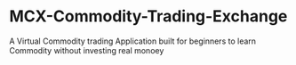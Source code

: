 # MCX-Commodity-Trading-Exchange
A Virtual Commodity trading Application built for beginners to learn Commodity without investing real monoey
